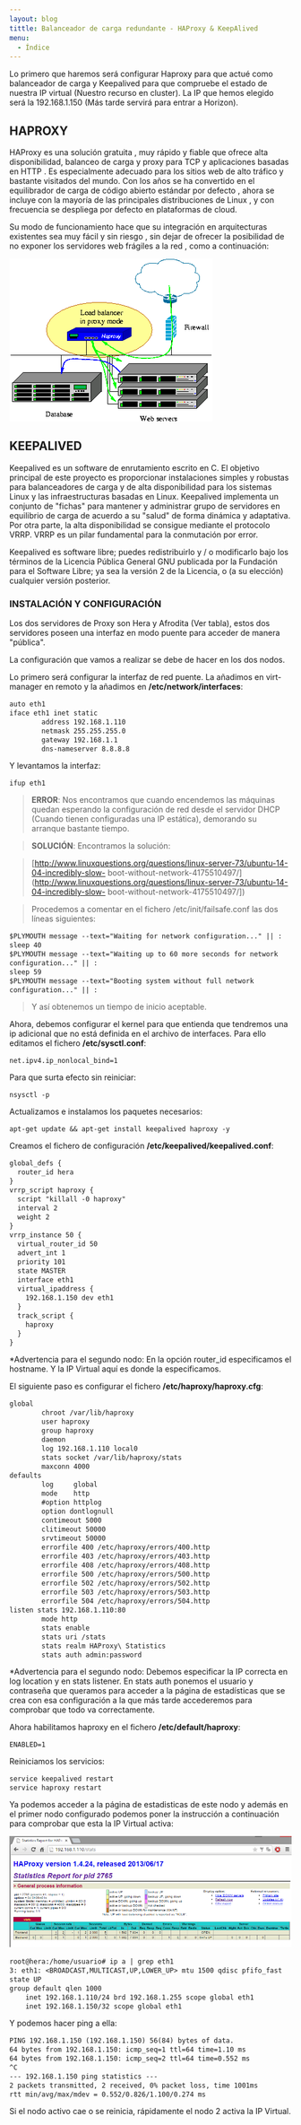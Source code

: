 ```yaml
---
layout: blog
tittle: Balanceador de carga redundante - HAProxy & KeepAlived
menu:
  - Índice
---
```


Lo primero que haremos será configurar Haproxy para que actué como balanceador de carga y
Keepalived para que compruebe el estado de nuestra IP virtual (Nuestro recurso en cluster). La
IP que hemos elegido será la 192.168.1.150 (Más tarde servirá para entrar a Horizon).

## HAPROXY

HAProxy es una solución gratuita , muy rápido y fiable que ofrece alta disponibilidad, balanceo
de carga y proxy para TCP y aplicaciones basadas en HTTP . Es especialmente adecuado para
los sitios web de alto tráfico y bastante visitados del mundo. Con los años se ha convertido en
el equilibrador de carga de código abierto estándar por defecto , ahora se incluye con la
mayoría de las principales distribuciones de Linux , y con frecuencia se despliega por defecto
en plataformas de cloud.

Su modo de funcionamiento hace que su integración en arquitecturas existentes sea muy fácil
y sin riesgo , sin dejar de ofrecer la posibilidad de no exponer los servidores web frágiles a la
red , como a continuación:

![HAPROXY](img/haproxy.png)

## KEEPALIVED

Keepalived es un software de enrutamiento escrito en C. El objetivo principal de este proyecto
es proporcionar instalaciones simples y robustas para balanceadores de carga y de alta
disponibilidad para los sistemas Linux y las infraestructuras basadas en Linux. Keepalived
implementa un conjunto de "fichas" para mantener y administrar grupo de servidores en
equilibrio de carga de acuerdo a su "salud" de forma dinámica y adaptativa. Por otra parte, la
alta disponibilidad se consigue mediante el protocolo VRRP. VRRP es un pilar fundamental para
la conmutación por error.

Keepalived es software libre; puedes redistribuirlo y / o modificarlo bajo los términos de la
Licencia Pública General GNU publicada por la Fundación para el Software Libre; ya sea la
versión 2 de la Licencia, o (a su elección) cualquier versión posterior.

### INSTALACIÓN Y CONFIGURACIÓN

Los dos servidores de Proxy son Hera y Afrodita (Ver tabla), estos dos servidores poseen una
interfaz en modo puente para acceder de manera "pública".

La configuración que vamos a realizar se debe de hacer en los dos nodos.

Lo primero será configurar la interfaz de red puente. La añadimos en virt-manager en remoto y
la añadimos en **/etc/network/interfaces**:

~~~
auto eth1
iface eth1 inet static
		address 192.168.1.110
		netmask 255.255.255.0
		gateway 192.168.1.1
		dns-nameserver 8.8.8.8
~~~

Y levantamos la interfaz:

~~~
ifup eth1
~~~

>**ERROR**: Nos encontramos que cuando encendemos las máquinas quedan esperando la
configuración de red desde el servidor DHCP (Cuando tienen configuradas una IP estática),
demorando su arranque bastante tiempo.

>**SOLUCIÓN**: Encontramos la solución:

>[http://www.linuxquestions.org/questions/linux-server-73/ubuntu-14-04-incredibly-slow-
boot-without-network-4175510497/](http://www.linuxquestions.org/questions/linux-server-73/ubuntu-14-04-incredibly-slow-
boot-without-network-4175510497/])

>Procedemos a comentar en el fichero /etc/init/failsafe.conf las dos líneas siguientes:

~~~
$PLYMOUTH message --text="Waiting for network configuration..." || :
sleep 40
$PLYMOUTH message --text="Waiting up to 60 more seconds for network
configuration..." || :
sleep 59
$PLYMOUTH message --text="Booting system without full network
configuration..." || :
~~~

>Y así obtenemos un tiempo de inicio aceptable.

Ahora, debemos configurar el kernel para que entienda que tendremos una ip adicional que no
está definida en el archivo de interfaces. Para ello editamos el fichero **/etc/sysctl.conf**:

~~~
net.ipv4.ip_nonlocal_bind=1
~~~

Para que surta efecto sin reiniciar:

~~~
nsysctl -p
~~~

Actualizamos e instalamos los paquetes necesarios:

~~~
apt-get update && apt-get install keepalived haproxy -y
~~~

Creamos el fichero de configuración **/etc/keepalived/keepalived.conf**:

~~~
global_defs {
  router_id hera
}
vrrp_script haproxy {
  script "killall -0 haproxy"
  interval 2
  weight 2
}
vrrp_instance 50 {
  virtual_router_id 50
  advert_int 1
  priority 101
  state MASTER
  interface eth1
  virtual_ipaddress {
    192.168.1.150 dev eth1
  }
  track_script {
    haproxy
  }
}
~~~

\*Advertencia para el segundo nodo: En la opción router_id especificamos el hostname. Y la IP
Virtual aquí es donde la especificamos.

El siguiente paso es configurar el fichero **/etc/haproxy/haproxy.cfg**:

~~~
global
		chroot /var/lib/haproxy
		user haproxy
		group haproxy
		daemon
		log 192.168.1.110 local0
		stats socket /var/lib/haproxy/stats
		maxconn 4000
defaults
		log		global
		mode	http
		#option httplog
		option dontlognull
		contimeout 5000
		clitimeout 50000
		srvtimeout 50000
		errorfile 400 /etc/haproxy/errors/400.http
		errorfile 403 /etc/haproxy/errors/403.http
		errorfile 408 /etc/haproxy/errors/408.http
		errorfile 500 /etc/haproxy/errors/500.http
		errorfile 502 /etc/haproxy/errors/502.http
		errorfile 503 /etc/haproxy/errors/503.http
		errorfile 504 /etc/haproxy/errors/504.http
listen stats 192.168.1.110:80
		mode http
		stats enable
		stats uri /stats
		stats realm HAProxy\ Statistics
		stats auth admin:password
~~~

\*Advertencia para el segundo nodo: Debemos especificar la IP correcta en log location y en
stats listener. En stats auth ponemos el usuario y contraseña que queramos para acceder a la
página de estadísticas que se crea con esa configuración a la que más tarde accederemos para
comprobar que todo va correctamente.

Ahora habilitamos haproxy en el fichero **/etc/default/haproxy**:

~~~
ENABLED=1
~~~

Reiniciamos los servicios:

~~~
service keepalived restart
service haproxy restart
~~~

Ya podemos acceder a la página de estadisticas de este nodo y además en el primer nodo
configurado podemos poner la instrucción a continuación para comprobar que esta la IP
Virtual activa:

![HAPROXY](img/stats.png)

~~~
root@hera:/home/usuario# ip a | grep eth1
3: eth1: <BROADCAST,MULTICAST,UP,LOWER_UP> mtu 1500 qdisc pfifo_fast state UP
group default qlen 1000
	inet 192.168.1.110/24 brd 192.168.1.255 scope global eth1
	inet 192.168.1.150/32 scope global eth1
~~~

Y podemos hacer ping a ella:

~~~
PING 192.168.1.150 (192.168.1.150) 56(84) bytes of data.
64 bytes from 192.168.1.150: icmp_seq=1 ttl=64 time=1.10 ms
64 bytes from 192.168.1.150: icmp_seq=2 ttl=64 time=0.552 ms
^C
--- 192.168.1.150 ping statistics ---
2 packets transmitted, 2 received, 0% packet loss, time 1001ms
rtt min/avg/max/mdev = 0.552/0.826/1.100/0.274 ms
~~~

Si el nodo activo cae o se reinicia, rápidamente el nodo 2 activa la IP Virtual.